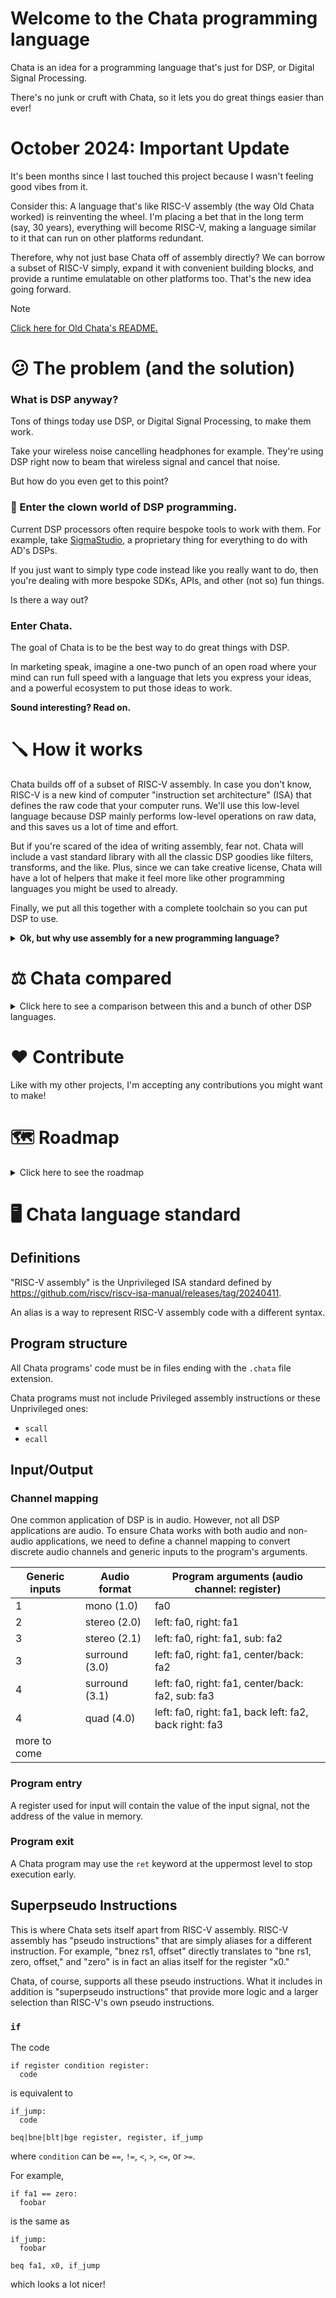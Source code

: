 <h1>Welcome to the Chata programming language</h1>

Chata is an idea for a programming language that's just for DSP, or Digital Signal Processing.

There's no junk or cruft with Chata, so it lets you do great things easier than ever!

# October 2024: Important Update

It's been months since I last touched this project because I wasn't feeling good vibes from it.

Consider this: A language that's like RISC-V assembly (the way Old Chata worked) is reinventing the wheel. I'm placing a bet that in the long term (say, 30 years), everything will become RISC-V, making a language similar to it that can run on other platforms redundant.

Therefore, why not just base Chata off of assembly directly? We can borrow a subset of RISC-V simply, expand it with convenient building blocks, and provide a runtime emulatable on other platforms too. That's the new idea going forward.

> [!NOTE]
> <a href="readme/README-old.md">Click here for Old Chata's README.</a>

# 😕 The problem (and the solution)

### What is DSP anyway?

Tons of things today use DSP, or Digital Signal Processing, to make them work. 

Take your wireless noise cancelling headphones for example. They're using DSP right now to beam that wireless signal and cancel that noise. 

But how do you even get to this point?

### 🤡 Enter the clown world of DSP programming.

Current DSP processors often require bespoke tools to work with them. For example, take [SigmaStudio](https://www.analog.com/en/design-center/evaluation-hardware-and-software/software/ss_sigst_02.html), a proprietary thing for everything to do with AD's DSPs.

If you just want to simply type code instead like you really want to do, then you're dealing with more bespoke SDKs, APIs, and other (not so) fun things.

Is there a way out?

### Enter Chata.

The goal of Chata is to be the best way to do great things with DSP. 

In marketing speak, imagine a one-two punch of an open road where your mind can run full speed with a language that lets you express your ideas, and a powerful ecosystem to put those ideas to work.

**Sound interesting? Read on.**

# :screwdriver: How it works

Chata builds off of a subset of RISC-V assembly. In case you don't know, RISC-V is a new kind of computer "instruction set architecture" (ISA) that defines the raw code that your computer runs. We'll use this low-level language because DSP mainly performs low-level operations on raw data, and this saves us a lot of time and effort.

But if you're scared of the idea of writing assembly, fear not. Chata will include a vast standard library with all the classic DSP goodies like filters, transforms, and the like. Plus, since we can take creative license, Chata will have a lot of helpers that make it feel more like other programming languages you might be used to already.

Finally, we put all this together with a complete toolchain so you can put DSP to use.

<details><summary><b>Ok, but why use assembly for a new programming language?</b></summary>

Consider this: I'm making a few assumptions with the Chata project. They are:

- that everything will eventually become RISC-V
- that in the meantime, emulation is fast enough for most purposes
- that high-level language features will not be needed
- that we need low-level control over data transformation
- that we can't waste any time or effort
- that all parts will be free and open-source
- that natively usable hardware exists
- that Chata programs will be completely portable between platforms

With those assumptions, a customized RISC-V assembly is a clear choice. Alternatives such as assembly for other platforms won't cut it as they are either all proprietary (x86, ARM, MIPS, and others fail the freedom constraint) or are unavailable in practical hardware (OpenRISC). Higher level languages where Chata is merely a DSP library won't cut it either, but for a couple reasons that aren't obvious. Also consider this:

- C, C++, and other compiled languages work on "all" platforms. However, subtle differences exist, such as `char` in C sometimes being signed and other times unsigned. Do you know what it is on your system? Either way, fixing this would require adding type definitions, which perhaps makes this a minor annoyance.
- Here's a potential scenario. Imagine you're writing a program and you want to optimize it to use vectors. Unfortunately, since you're not using assembly, you need to use "vector intrinsics" for your platform and your platform only. Now assume you include these. Now your optimization is valid only for your platform out of many others. On one hand, this same problem exists in assembly too. On the other hand, vector intrinsics are different for all platforms, so if your code had instead targeted RISC-V only, it would work on all platforms in the long run and still be emulatable in the meantime.
- Building off of a higher-level language entails a certain amount of backwards compatibility. However, these languages often have breaking changes. Chata aims to remain backward-compatible in the long term, say 30 years. This means the underlying language would need to retain backwards compatibility for 30 years. While examples of this exist like ANSI C, we can't guarantee it. On the other hand, one of RISC-V's goals is retain this backwards compatibility for as long as possible. 

</details>

# ⚖️ Chata compared

<details><summary>Click here to see a comparison between this and a bunch of other DSP languages.</summary>

There's already a similar thing called [SOUL](https://github.com/soul-lang/SOUL), or SOUnd Language.
- SOUL isn't free and open source. The "secret sauce" is still opaque and closed source.
- SOUL is just for audio. Chata, on the other hand, is for all kinds of DSP!
- SOUL has tons of junk boilerplate. I couldn't read the example programs provided there.
- SOUL is abandoned now, because the company behind it went bankrupt, down the drain, more imploded than the gamepad-controlled Titan submarine.

And there's now a followup called [Cmajor](https://github.com/SoundStacks/cmajor)!
- Cmajor STILL isn't free and open source. The tools provided as binaries are still opaque and closed source.
- Cmajor still is focused on audio, while Chata is for all DSP.
- Cmajor looks better regarding boilerplate, but still could do even better.
- Cmajor is STILL owned by some company which could implode like the Titan submarine.

There's also something else called [Faust](https://github.com/grame-cncm/faust).
- Faust puts all of its eggs into functional programming. Chata, on the other hand, works like most regular languages.
- Faust is "block-diagram oriented." Chata, on the other hand, lacks any concept of block diagrams, which is better if you don't want them.
- Faust is always "fully compiled" with zero interpretation. With Chata, you could do either.
- Faust relies on bespoke symbol characters like `:`, `,`, `~`, `<:`, and `:>`, which is hard to learn.
- Faust can't combine multiple files into one program, and you have to specify boilerplate metadata within every code file. Chata, C, C++, Rust all have the ability to atomically combine separate files into one, with metadata specified in one place, baked right into the languages themselves. Examples: Rust and Cargo, C/C++ and CMake, and whatever Chata will have.

How about something called [Glicol](https://github.com/chaosprint/glicol)?
- Glicol claims to be a "graph-oriented live coding language". However, Chata does not contain any graphs at all in the language.
- Glicol also seems to be oriented around audio synthesis. However, Chata is for generic DSP, where audio generation is a mere bonus.
- Glicol is also functional which Chata is not.

Introducing yet another competitor: [Extempore](https://github.com/digego/extempore)!
- Extempore looks like one of those functional lisps. However, Chata is neither of those.
- Extempore is yet another DSP language oriented toward music. However, again, Chata is for generic DSP with music as an application of that.
- Extempore does not use a certified FOSS license. However, Chata uses the high-quality Mozilla Public License.

Let's finish this comparison off with [Mimium](https://github.com/mimium-org/mimium):
- Mimium claims that it's "for sound and music". Chata, yet again, is just generic DSP, with sound and music mere bonuses.
- Mimium code actually looks similar to Chata code. However, it lacks some features such as more advanced math due to being only for sound and music.

</details>

# :heart: Contribute

Like with my other projects, I'm accepting any contributions you might want to make!

# 🗺️ Roadmap

<details><summary>Click here to see the roadmap</summary>

- [ ] Chata Language Standard
  - [ ] basic ideas for a general look
    - [ ] what should it look like?
    - [ ] what kinds of looks are feasible?
    - [ ] how nice can it look?
  - [ ] types
    - [ ] int types
    - [ ] float types
    - [ ] buffer (array) types
    - [ ] other types?
  - [ ] versioning
  - [ ] syntax
    - [x] procedural, functional, imperative?
    - [ ] how should "stuff" work?
    - [ ] generics/templates
  - [ ] IO
    - [x] ~~in != out IO~~
  - [ ] names
    - [x] what kind of capitalization? **Follow RISC-V**
    - [ ] what abbreviations should we use?
  - [ ] math symbols
    - [ ] what symbols can we support?
    - [ ] can we seamlessly integrate math symbols into the code?
  - [ ] standard library
    - [ ] what features can we include?
    - [ ] how should we implement the library?
  - [ ] concurrency
    - [ ] how can we determine concurrency support?
  - [ ] platform support
    - [ ] how can we support DSP processors?
    - [ ] what ISAs should we support?
    - [ ] should we use something like LLVM IR?
  - [ ] multi-language support
    - [ ] should we support multiple languages?
- [ ] Official Implementation
  - [x] license **MPL 2.0**
  - [ ] basic working interpreter
    - [ ] what language?
    - [ ] at what standard should it be built?
  - [x] ~~a JIT/faster interpreter~~ 
  - [x] ~~code generator~~
    - [x] what languages? **RISC-V**
  - [ ] native binary generator
    - [ ] what ISAs?
    - [ ] what platforms?
- [ ] Alternative Implementation
  - [ ] who will make it?
  - [ ] license
  - [ ] what language?
- [ ] Documentation
  - [x] readme with basic details **Right here**
  - [ ] Chata logo
  - [ ] sample programs
    - [ ] "hello world" (sine wave)
    - [ ] delay
    - [ ] EQ
    - [ ] reverb
  - [ ] website
  - [ ] online playground
- [ ] Your checkbox here!
  - [ ] Feel free to contribute to this roadmap!

</details>

# 🖥️ Chata language standard

## Definitions

"RISC-V assembly" is the Unprivileged ISA standard defined by https://github.com/riscv/riscv-isa-manual/releases/tag/20240411.

An alias is a way to represent RISC-V assembly code with a different syntax.

## Program structure

All Chata programs' code must be in files ending with the `.chata` file extension.

Chata programs must not include Privileged assembly instructions or these Unprivileged ones:

- `scall`
- `ecall`

## Input/Output

### Channel mapping

One common application of DSP is in audio. However, not all DSP applications are audio. To ensure Chata works with both audio and non-audio applications, we need to define a channel mapping to convert discrete audio channels and generic inputs to the program's arguments.

| Generic inputs | Audio format | Program arguments (audio channel: register)|
|----------------|--------------|--------------------------------------------|
| 1              | mono (1.0)   | fa0                                        |
| 2              | stereo (2.0) | left: fa0, right: fa1                      |
| 3              | stereo (2.1) | left: fa0, right: fa1, sub: fa2            |
| 3              |surround (3.0)| left: fa0, right: fa1, center/back: fa2    |
| 4              |surround (3.1)| left: fa0, right: fa1, center/back: fa2, sub: fa3|
| 4              | quad (4.0)   | left: fa0, right: fa1, back left: fa2, back right: fa3|
| more to come   |              |                                            |

### Program entry

A register used for input will contain the value of the input signal, not the address of the value in memory.

### Program exit

A Chata program may use the `ret` keyword at the uppermost level to stop execution early.

## Superpseudo Instructions

This is where Chata sets itself apart from RISC-V assembly. RISC-V assembly has "pseudo instructions" that are simply aliases for a different instruction. For example, "bnez rs1, offset" directly translates to "bne rs1, zero, offset," and "zero" is in fact an alias itself for the register "x0."

Chata, of course, supports all these pseudo instructions. What it includes in addition is "superpseudo instructions" that provide more logic and a larger selection than RISC-V's own pseudo instructions.

### `if` 

The code

```
if register condition register:
  code
```

is equivalent to

```
if_jump:
  code

beq|bne|blt|bge register, register, if_jump
```

where `condition` can be `==`, `!=`, `<`,  `>`, `<=`, or `>=`.

For example,

```
if fa1 == zero:
  foobar
```

is the same as

```
if_jump:
  foobar

beq fa1, x0, if_jump
```

which looks a lot nicer!